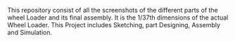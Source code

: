 This repository consist of all the screenshots of the different parts of the wheel Loader and its final assembly.
It is the 1/37th dimensions of the actual Wheel Loader.
This Project includes Sketching, part Designing, Assembly and Simulation.
